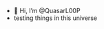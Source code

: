 - 👋 Hi, I’m @QuasarL00P
- testing things in this universe

<!---
QuasarL00P/QuasarL00P is a ✨ special ✨ repository because its `README.md` (this file) appears on your GitHub profile.
You can click the Preview link to take a look at your changes.
--->
